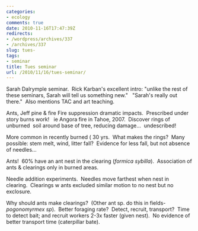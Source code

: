 ```yaml
---
categories:
- ecology
comments: true
date: 2010-11-16T17:47:39Z
redirects:
- /wordpress/archives/337
- /archives/337
slug: tues-
tags:
- seminar
title: Tues seminar
url: /2010/11/16/tues-seminar/
---
```


Sarah Dalrymple seminar.  Rick Karban's excellent intro: "unlike the rest of these seminars, Sarah will tell us something new."    "Sarah's really out there."  Also mentions TAC and art teaching.

Ants, Jeff pine & fire
Fire suppression dramatic impacts.  Prescribed under story burns work!   ie Angora fire in Tahoe, 2007.  Discover rings of unburned  soil around base of tree, reducing damage...  undescribed!

More common in recently burned ( 30 yrs.  What makes the rings?  Many possible: stem melt, wind, litter fall?  Evidence for less fall, but not absence of needles...

Ants!  60% have an ant nest in the clearing (_formica sybilla_).  Association of ants & clearings only in burned areas.

Needle addition experiments.  Needles move farthest when nest in clearing.  Clearings w ants excluded similar motion to no nest but no exclosure.

Why should ants make clearings?  (Other ant sp. do this in fields-  _pogonomyrmex sp_).  Better foraging rate?  Detect, recruit, transport?  Time to detect bait; and recruit workers 2-3x faster (given nest).  No evidence of better transport time (caterpillar bate).
